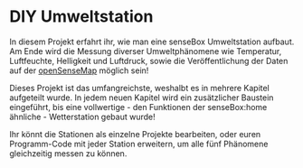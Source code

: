 # DIY Umweltstation
In diesem Projekt erfahrt ihr, wie man eine senseBox Umweltstation aufbaut.
Am Ende wird die Messung diverser Umweltphänomene wie Temperatur, Luftfeuchte, Helligkeit und Luftdruck, sowie die Veröffentlichung der Daten auf der [openSenseMap](https://opensensemap.org) möglich sein!

Dieses Projekt ist das umfangreichste, weshalbt es in mehrere Kapitel aufgeteilt wurde.
In jedem neuen Kapitel wird ein zusätzlicher Baustein eingeführt, bis eine vollwertige - den Funktionen der senseBox:home ähnliche - Wetterstation gebaut wurde!

Ihr könnt die Stationen als einzelne Projekte bearbeiten, oder euren Programm-Code mit jeder Station erweitern, um alle fünf Phänomene gleichzeitig messen zu können.
